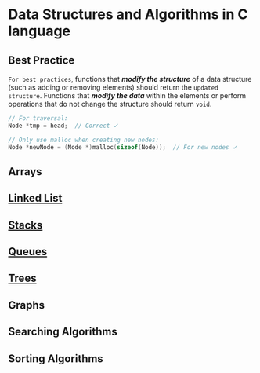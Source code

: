 # Data Structures and Algorithms in C language

## Best Practice

`For best practices`, functions that **_modify the structure_** of a data structure (such as adding or removing elements) should return the `updated structure`. Functions that **_modify the data_** within the elements or perform operations that do not change the structure should return `void`.

```c
// For traversal:
Node *tmp = head;  // Correct ✓

// Only use malloc when creating new nodes:
Node *newNode = (Node *)malloc(sizeof(Node));  // For new nodes ✓
```

## Arrays

## [Linked List](./LinkedList)

## [Stacks](./stack/)

## [Queues](./queues/)

## [Trees](./binaryTree/)

## Graphs

## Searching Algorithms

## Sorting Algorithms
